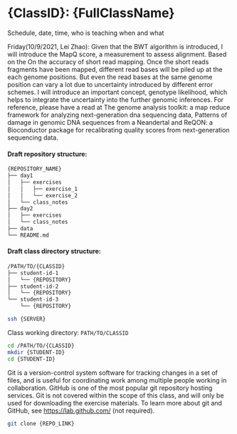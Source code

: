 # {ClassID}: {FullClassName}


Schedule, date, time, who is teaching when and what




Friday(10/9/2021, Lei Zhao): 
Given that the BWT algorithm is introduced, I will introduce the MapQ score, a measurement to assess alignment. Based on the On the accuracy of short read mapping.
Once the short reads fragments have been mapped, different read bases will be piled up at the each genome positions. But even the read bases at the same genome position can vary a lot due to uncertainty introduced by different error schemes. I will introduce an important concept, genotype likelihood, which helps to integrate the uncertainty into the further genomic inferences. For reference, please have a read at The genome analysis toolkit: a map reduce framework for analyzing next-generation dna sequencing data, Patterns of damage in genomic DNA sequences from a Neandertal and ReQON: a Bioconductor package for recalibrating quality scores from next-generation sequencing data.

#### Draft repository structure:

```bash
{REPOSITORY_NAME}
├── day1
│   ├── exercises
│   │   ├── exercise_1
│   │   └── exercise_2
│   └── class_notes
├── day2
│   ├── exercises
│   └── class_notes
├── data
└── README.md

```




#### Draft class directory structure:


```bash
/PATH/TO/{CLASSID}
├── student-id-1
│   └── {REPOSITORY}
├── student-id-2
│   └── {REPOSITORY}
└── student-id-3
    └── {REPOSITORY}
```

```bash
ssh {SERVER}
```

Class working directory: `PATH/TO/CLASSID`


```bash
cd /PATH/TO/{CLASSID}
mkdir {STUDENT-ID}
cd {STUDENT-ID}
```

Git is a version-control system software for tracking changes in a set of files, and is useful for coordinating work among multiple people working in collaboration. GitHub is one of the most popular git repository hosting services. Git is not covered within the scope of this class, and will only be used for downloading the exercise materials. To learn more about git and GitHub, see https://lab.github.com/ (not required).

```bash
git clone {REPO_LINK}
```


